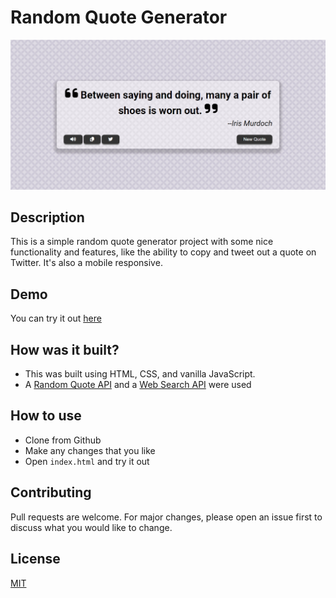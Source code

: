 # Random Quote Generator

![Alt text](image-1.png)

## Description

This is a simple random quote generator project with some nice functionality and features, like the ability to copy and tweet out a quote on Twitter. It's also a mobile responsive.

## Demo

You can try it out [here](https://eliasdewa14.github.io/random-quote-generator/)

## How was it built?

* This was built using HTML, CSS, and vanilla JavaScript.
* A [Random Quote API](http://api.quotable.io/random) and a [Web Search API](https://developer.mozilla.org/en-US/docs/Web/API/SpeechSynthesisUtterance) were used

## How to use

* Clone from Github
* Make any changes that you like
* Open `index.html` and try it out

## Contributing

Pull requests are welcome. For major changes, please open an issue first
to discuss what you would like to change.

## License

[MIT](https://choosealicense.com/licenses/mit/)